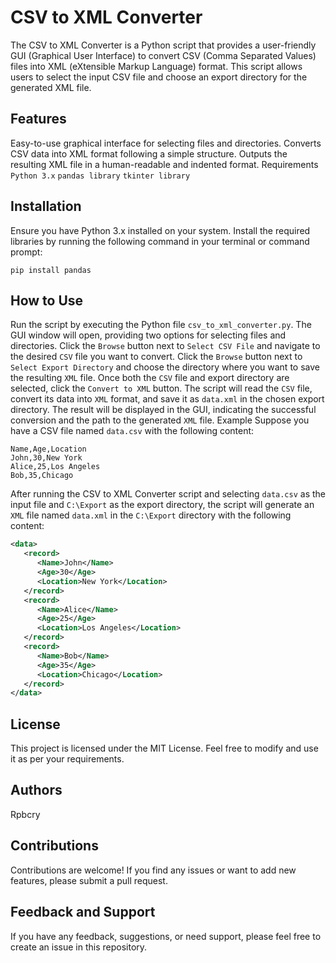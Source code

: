 # CSV to XML Converter
The CSV to XML Converter is a Python script that provides a user-friendly GUI (Graphical User Interface) to convert CSV (Comma Separated Values) files into XML (eXtensible Markup Language) format. This script allows users to select the input CSV file and choose an export directory for the generated XML file.

## Features
Easy-to-use graphical interface for selecting files and directories.
Converts CSV data into XML format following a simple structure.
Outputs the resulting XML file in a human-readable and indented format.
Requirements
`Python 3.x`
`pandas library`
`tkinter library`

## Installation
Ensure you have Python 3.x installed on your system.
Install the required libraries by running the following command in your terminal or command prompt:
````
pip install pandas
````

## How to Use
Run the script by executing the Python file `csv_to_xml_converter.py`.
The GUI window will open, providing two options for selecting files and directories.
Click the `Browse` button next to `Select CSV File` and navigate to the desired `CSV` file you want to convert.
Click the `Browse` button next to `Select Export Directory` and choose the directory where you want to save the resulting `XML` file.
Once both the `CSV` file and export directory are selected, click the `Convert to XML` button.
The script will read the `CSV` file, convert its data into `XML` format, and save it as `data.xml` in the chosen export directory.
The result will be displayed in the GUI, indicating the successful conversion and the path to the generated `XML` file.
Example
Suppose you have a CSV file named `data.csv` with the following content:

```CSV
Name,Age,Location
John,30,New York
Alice,25,Los Angeles
Bob,35,Chicago
```
After running the CSV to XML Converter script and selecting `data.csv` as the input file and `C:\Export` as the export directory, the script will generate an `XML` file named `data.xml` in the `C:\Export` directory with the following content:

```xml
<data>
   <record>
      <Name>John</Name>
      <Age>30</Age>
      <Location>New York</Location>
   </record>
   <record>
      <Name>Alice</Name>
      <Age>25</Age>
      <Location>Los Angeles</Location>
   </record>
   <record>
      <Name>Bob</Name>
      <Age>35</Age>
      <Location>Chicago</Location>
   </record>
</data>
```
## License
This project is licensed under the MIT License. Feel free to modify and use it as per your requirements.

## Authors
Rpbcry

## Contributions
Contributions are welcome! If you find any issues or want to add new features, please submit a pull request.

## Feedback and Support
If you have any feedback, suggestions, or need support, please feel free to create an issue in this repository.
